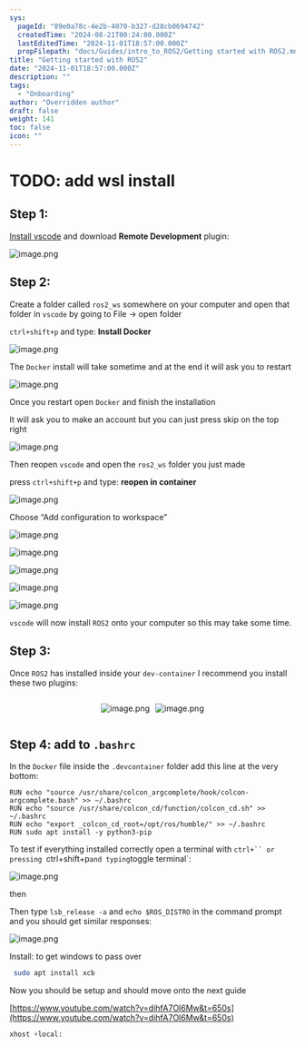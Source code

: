 ```yaml
---
sys:
  pageId: "89e0a78c-4e2b-4070-b327-d28cb0694742"
  createdTime: "2024-08-21T00:24:00.000Z"
  lastEditedTime: "2024-11-01T18:57:00.000Z"
  propFilepath: "docs/Guides/intro_to_ROS2/Getting started with ROS2.md"
title: "Getting started with ROS2"
date: "2024-11-01T18:57:00.000Z"
description: ""
tags:
  - "Onboarding"
author: "Overridden author"
draft: false
weight: 141
toc: false
icon: ""
---
```


# TODO: add wsl install

## Step 1:

[Install vscode](https://code.visualstudio.com/download) and download **Remote Development** plugin:

![image.png](https://prod-files-secure.s3.us-west-2.amazonaws.com/d518164a-d88e-44d1-a4ee-3adb3bd8bce0/efb52993-1881-4a40-b95e-6f020334f022/image.png?X-Amz-Algorithm=AWS4-HMAC-SHA256&X-Amz-Content-Sha256=UNSIGNED-PAYLOAD&X-Amz-Credential=ASIAZI2LB466QTLCK6DV%2F20250219%2Fus-west-2%2Fs3%2Faws4_request&X-Amz-Date=20250219T131530Z&X-Amz-Expires=3600&X-Amz-Security-Token=IQoJb3JpZ2luX2VjEHsaCXVzLXdlc3QtMiJHMEUCIFaCIvlUa45qRL%2FKk%2Ff3F7B%2BKyNQbwiLEKOWu3MrVDUlAiEAmjpU15H%2FFLihiXvvIiaunFtrRGd5l4RaJm2G6gdYk%2F4qiAQIpP%2F%2F%2F%2F%2F%2F%2F%2F%2F%2FARAAGgw2Mzc0MjMxODM4MDUiDKLm5tWU9pGE6tSYxCrcA0GjcgrFJmRZHb6%2FXTNEhVgXBs%2FZS54e6zGEaw6Iv1%2Fj%2BwllT0A7UZ4w9IOwje8vzKrs3B9QmOv8sjNoaPS4rTcMA6aXvqbVRLGPfecRCUYGbTerVm%2BJkKXq2O4FNK13stJVvs27jtdyPJ8ARxGy3se2IAdeYpC3eIjZVUDnPVshflCMvcio768FP1W56RCv2xGv6rqqXcghFioUiTnoxt4Us6TKnGcXvsbpNn%2FIfvP0x%2BGHxQX5lzl7bmcCFRvfcAj43uk6Pgp55IYt1st4UjKXJzb8GBVcNTjNPbZPQje2vZOs94HwcRpAEajQrfllDWpDh7OtlBoAEgM4Falky3NMCoZWW%2BYKv%2B6p8tfW8Ocwtc%2FTU1d%2BDemGJjF6puqqr%2Fi1FTwAh6yG4krwTE9H0HzXwDG0stglaBbOzkShX8uktT%2B8r251SK5mH4Uwb%2F0nOFtsEXvFskUn1ByS%2BPt6bLCjKPmCiN2NyfUgFMi1L2BI50TsWLti%2B7DDU8moZhkqvNrsJigFP%2F4t2U%2Fh%2Fo8dWOYQ%2BBxTGzTJNlvwAh1p2KGPwypODks%2FRfBwL%2FMRqHzL0FIApgbgeSYTvxhoAQoqyHiKnXnFnuNKsH4mS7ohv%2BXM2OF41HxMtKmTH62%2BMIj71r0GOqUBGgsN6xB3uULrx0dF83maoasFhLNGXTLK9%2BYwOSlz1Ok7Qq6vVmZzizv3NLTFeGI5FRtLVkRTmTCfc%2FpkZGhrudAy7VzQ%2FRzwbA6d6o7OG6LKUJSHWsIN%2BZ9QT3WI04GhDBNFVhC0ZiF2boc8KomMrVoUAPWKhi5FHl%2BLhzdA7vZj7VTAGTk2gPlnJEkC%2FI6feNIT1M%2BRWnSSrkyKInP2GU%2FmHREW&X-Amz-Signature=3d680184acc4ed414cac6082ec8530af5163d46f286157e6b94244fe3a3b9848&X-Amz-SignedHeaders=host&x-id=GetObject)

## Step 2:

Create a folder called `ros2_ws` somewhere on your computer and open that folder in `vscode` by going to File → open folder 

`ctrl+shift+p` and type: **Install Docker**

![image.png](https://prod-files-secure.s3.us-west-2.amazonaws.com/d518164a-d88e-44d1-a4ee-3adb3bd8bce0/2269dc0e-1cd5-47ff-bceb-c04ad9b2eab0/image.png?X-Amz-Algorithm=AWS4-HMAC-SHA256&X-Amz-Content-Sha256=UNSIGNED-PAYLOAD&X-Amz-Credential=ASIAZI2LB466QTLCK6DV%2F20250219%2Fus-west-2%2Fs3%2Faws4_request&X-Amz-Date=20250219T131530Z&X-Amz-Expires=3600&X-Amz-Security-Token=IQoJb3JpZ2luX2VjEHsaCXVzLXdlc3QtMiJHMEUCIFaCIvlUa45qRL%2FKk%2Ff3F7B%2BKyNQbwiLEKOWu3MrVDUlAiEAmjpU15H%2FFLihiXvvIiaunFtrRGd5l4RaJm2G6gdYk%2F4qiAQIpP%2F%2F%2F%2F%2F%2F%2F%2F%2F%2FARAAGgw2Mzc0MjMxODM4MDUiDKLm5tWU9pGE6tSYxCrcA0GjcgrFJmRZHb6%2FXTNEhVgXBs%2FZS54e6zGEaw6Iv1%2Fj%2BwllT0A7UZ4w9IOwje8vzKrs3B9QmOv8sjNoaPS4rTcMA6aXvqbVRLGPfecRCUYGbTerVm%2BJkKXq2O4FNK13stJVvs27jtdyPJ8ARxGy3se2IAdeYpC3eIjZVUDnPVshflCMvcio768FP1W56RCv2xGv6rqqXcghFioUiTnoxt4Us6TKnGcXvsbpNn%2FIfvP0x%2BGHxQX5lzl7bmcCFRvfcAj43uk6Pgp55IYt1st4UjKXJzb8GBVcNTjNPbZPQje2vZOs94HwcRpAEajQrfllDWpDh7OtlBoAEgM4Falky3NMCoZWW%2BYKv%2B6p8tfW8Ocwtc%2FTU1d%2BDemGJjF6puqqr%2Fi1FTwAh6yG4krwTE9H0HzXwDG0stglaBbOzkShX8uktT%2B8r251SK5mH4Uwb%2F0nOFtsEXvFskUn1ByS%2BPt6bLCjKPmCiN2NyfUgFMi1L2BI50TsWLti%2B7DDU8moZhkqvNrsJigFP%2F4t2U%2Fh%2Fo8dWOYQ%2BBxTGzTJNlvwAh1p2KGPwypODks%2FRfBwL%2FMRqHzL0FIApgbgeSYTvxhoAQoqyHiKnXnFnuNKsH4mS7ohv%2BXM2OF41HxMtKmTH62%2BMIj71r0GOqUBGgsN6xB3uULrx0dF83maoasFhLNGXTLK9%2BYwOSlz1Ok7Qq6vVmZzizv3NLTFeGI5FRtLVkRTmTCfc%2FpkZGhrudAy7VzQ%2FRzwbA6d6o7OG6LKUJSHWsIN%2BZ9QT3WI04GhDBNFVhC0ZiF2boc8KomMrVoUAPWKhi5FHl%2BLhzdA7vZj7VTAGTk2gPlnJEkC%2FI6feNIT1M%2BRWnSSrkyKInP2GU%2FmHREW&X-Amz-Signature=453b5b3230e9633eb9dcd06ead825fcb979277e76b17e0d0fcd9f9dc5dd916f0&X-Amz-SignedHeaders=host&x-id=GetObject)

The `Docker` install will take sometime and at the end it will ask you to restart

![image.png](https://prod-files-secure.s3.us-west-2.amazonaws.com/d518164a-d88e-44d1-a4ee-3adb3bd8bce0/ed233f78-be33-4b1f-b89c-9c346c0e961e/image.png?X-Amz-Algorithm=AWS4-HMAC-SHA256&X-Amz-Content-Sha256=UNSIGNED-PAYLOAD&X-Amz-Credential=ASIAZI2LB466QTLCK6DV%2F20250219%2Fus-west-2%2Fs3%2Faws4_request&X-Amz-Date=20250219T131530Z&X-Amz-Expires=3600&X-Amz-Security-Token=IQoJb3JpZ2luX2VjEHsaCXVzLXdlc3QtMiJHMEUCIFaCIvlUa45qRL%2FKk%2Ff3F7B%2BKyNQbwiLEKOWu3MrVDUlAiEAmjpU15H%2FFLihiXvvIiaunFtrRGd5l4RaJm2G6gdYk%2F4qiAQIpP%2F%2F%2F%2F%2F%2F%2F%2F%2F%2FARAAGgw2Mzc0MjMxODM4MDUiDKLm5tWU9pGE6tSYxCrcA0GjcgrFJmRZHb6%2FXTNEhVgXBs%2FZS54e6zGEaw6Iv1%2Fj%2BwllT0A7UZ4w9IOwje8vzKrs3B9QmOv8sjNoaPS4rTcMA6aXvqbVRLGPfecRCUYGbTerVm%2BJkKXq2O4FNK13stJVvs27jtdyPJ8ARxGy3se2IAdeYpC3eIjZVUDnPVshflCMvcio768FP1W56RCv2xGv6rqqXcghFioUiTnoxt4Us6TKnGcXvsbpNn%2FIfvP0x%2BGHxQX5lzl7bmcCFRvfcAj43uk6Pgp55IYt1st4UjKXJzb8GBVcNTjNPbZPQje2vZOs94HwcRpAEajQrfllDWpDh7OtlBoAEgM4Falky3NMCoZWW%2BYKv%2B6p8tfW8Ocwtc%2FTU1d%2BDemGJjF6puqqr%2Fi1FTwAh6yG4krwTE9H0HzXwDG0stglaBbOzkShX8uktT%2B8r251SK5mH4Uwb%2F0nOFtsEXvFskUn1ByS%2BPt6bLCjKPmCiN2NyfUgFMi1L2BI50TsWLti%2B7DDU8moZhkqvNrsJigFP%2F4t2U%2Fh%2Fo8dWOYQ%2BBxTGzTJNlvwAh1p2KGPwypODks%2FRfBwL%2FMRqHzL0FIApgbgeSYTvxhoAQoqyHiKnXnFnuNKsH4mS7ohv%2BXM2OF41HxMtKmTH62%2BMIj71r0GOqUBGgsN6xB3uULrx0dF83maoasFhLNGXTLK9%2BYwOSlz1Ok7Qq6vVmZzizv3NLTFeGI5FRtLVkRTmTCfc%2FpkZGhrudAy7VzQ%2FRzwbA6d6o7OG6LKUJSHWsIN%2BZ9QT3WI04GhDBNFVhC0ZiF2boc8KomMrVoUAPWKhi5FHl%2BLhzdA7vZj7VTAGTk2gPlnJEkC%2FI6feNIT1M%2BRWnSSrkyKInP2GU%2FmHREW&X-Amz-Signature=5300da7bf1a3ea537e05dee898307f397126899d1e259cb533e923a0faddb64d&X-Amz-SignedHeaders=host&x-id=GetObject)

Once you restart open `Docker` and finish the installation

It will ask you to make an account but you can just press skip on the top right

![image.png](https://prod-files-secure.s3.us-west-2.amazonaws.com/d518164a-d88e-44d1-a4ee-3adb3bd8bce0/21010ad9-1659-4fd9-9f59-9932a09b2a3d/image.png?X-Amz-Algorithm=AWS4-HMAC-SHA256&X-Amz-Content-Sha256=UNSIGNED-PAYLOAD&X-Amz-Credential=ASIAZI2LB466QTLCK6DV%2F20250219%2Fus-west-2%2Fs3%2Faws4_request&X-Amz-Date=20250219T131530Z&X-Amz-Expires=3600&X-Amz-Security-Token=IQoJb3JpZ2luX2VjEHsaCXVzLXdlc3QtMiJHMEUCIFaCIvlUa45qRL%2FKk%2Ff3F7B%2BKyNQbwiLEKOWu3MrVDUlAiEAmjpU15H%2FFLihiXvvIiaunFtrRGd5l4RaJm2G6gdYk%2F4qiAQIpP%2F%2F%2F%2F%2F%2F%2F%2F%2F%2FARAAGgw2Mzc0MjMxODM4MDUiDKLm5tWU9pGE6tSYxCrcA0GjcgrFJmRZHb6%2FXTNEhVgXBs%2FZS54e6zGEaw6Iv1%2Fj%2BwllT0A7UZ4w9IOwje8vzKrs3B9QmOv8sjNoaPS4rTcMA6aXvqbVRLGPfecRCUYGbTerVm%2BJkKXq2O4FNK13stJVvs27jtdyPJ8ARxGy3se2IAdeYpC3eIjZVUDnPVshflCMvcio768FP1W56RCv2xGv6rqqXcghFioUiTnoxt4Us6TKnGcXvsbpNn%2FIfvP0x%2BGHxQX5lzl7bmcCFRvfcAj43uk6Pgp55IYt1st4UjKXJzb8GBVcNTjNPbZPQje2vZOs94HwcRpAEajQrfllDWpDh7OtlBoAEgM4Falky3NMCoZWW%2BYKv%2B6p8tfW8Ocwtc%2FTU1d%2BDemGJjF6puqqr%2Fi1FTwAh6yG4krwTE9H0HzXwDG0stglaBbOzkShX8uktT%2B8r251SK5mH4Uwb%2F0nOFtsEXvFskUn1ByS%2BPt6bLCjKPmCiN2NyfUgFMi1L2BI50TsWLti%2B7DDU8moZhkqvNrsJigFP%2F4t2U%2Fh%2Fo8dWOYQ%2BBxTGzTJNlvwAh1p2KGPwypODks%2FRfBwL%2FMRqHzL0FIApgbgeSYTvxhoAQoqyHiKnXnFnuNKsH4mS7ohv%2BXM2OF41HxMtKmTH62%2BMIj71r0GOqUBGgsN6xB3uULrx0dF83maoasFhLNGXTLK9%2BYwOSlz1Ok7Qq6vVmZzizv3NLTFeGI5FRtLVkRTmTCfc%2FpkZGhrudAy7VzQ%2FRzwbA6d6o7OG6LKUJSHWsIN%2BZ9QT3WI04GhDBNFVhC0ZiF2boc8KomMrVoUAPWKhi5FHl%2BLhzdA7vZj7VTAGTk2gPlnJEkC%2FI6feNIT1M%2BRWnSSrkyKInP2GU%2FmHREW&X-Amz-Signature=843a505ee11d632421aa30c2487a14c021f7e034562278af4a56ba1459e86984&X-Amz-SignedHeaders=host&x-id=GetObject)

Then reopen `vscode` and open the `ros2_ws` folder you just made

press `ctrl+shift+p` and type: **reopen in container**

![image.png](https://prod-files-secure.s3.us-west-2.amazonaws.com/d518164a-d88e-44d1-a4ee-3adb3bd8bce0/4e93b8c2-41ad-488c-8095-c74205196118/image.png?X-Amz-Algorithm=AWS4-HMAC-SHA256&X-Amz-Content-Sha256=UNSIGNED-PAYLOAD&X-Amz-Credential=ASIAZI2LB466QTLCK6DV%2F20250219%2Fus-west-2%2Fs3%2Faws4_request&X-Amz-Date=20250219T131530Z&X-Amz-Expires=3600&X-Amz-Security-Token=IQoJb3JpZ2luX2VjEHsaCXVzLXdlc3QtMiJHMEUCIFaCIvlUa45qRL%2FKk%2Ff3F7B%2BKyNQbwiLEKOWu3MrVDUlAiEAmjpU15H%2FFLihiXvvIiaunFtrRGd5l4RaJm2G6gdYk%2F4qiAQIpP%2F%2F%2F%2F%2F%2F%2F%2F%2F%2FARAAGgw2Mzc0MjMxODM4MDUiDKLm5tWU9pGE6tSYxCrcA0GjcgrFJmRZHb6%2FXTNEhVgXBs%2FZS54e6zGEaw6Iv1%2Fj%2BwllT0A7UZ4w9IOwje8vzKrs3B9QmOv8sjNoaPS4rTcMA6aXvqbVRLGPfecRCUYGbTerVm%2BJkKXq2O4FNK13stJVvs27jtdyPJ8ARxGy3se2IAdeYpC3eIjZVUDnPVshflCMvcio768FP1W56RCv2xGv6rqqXcghFioUiTnoxt4Us6TKnGcXvsbpNn%2FIfvP0x%2BGHxQX5lzl7bmcCFRvfcAj43uk6Pgp55IYt1st4UjKXJzb8GBVcNTjNPbZPQje2vZOs94HwcRpAEajQrfllDWpDh7OtlBoAEgM4Falky3NMCoZWW%2BYKv%2B6p8tfW8Ocwtc%2FTU1d%2BDemGJjF6puqqr%2Fi1FTwAh6yG4krwTE9H0HzXwDG0stglaBbOzkShX8uktT%2B8r251SK5mH4Uwb%2F0nOFtsEXvFskUn1ByS%2BPt6bLCjKPmCiN2NyfUgFMi1L2BI50TsWLti%2B7DDU8moZhkqvNrsJigFP%2F4t2U%2Fh%2Fo8dWOYQ%2BBxTGzTJNlvwAh1p2KGPwypODks%2FRfBwL%2FMRqHzL0FIApgbgeSYTvxhoAQoqyHiKnXnFnuNKsH4mS7ohv%2BXM2OF41HxMtKmTH62%2BMIj71r0GOqUBGgsN6xB3uULrx0dF83maoasFhLNGXTLK9%2BYwOSlz1Ok7Qq6vVmZzizv3NLTFeGI5FRtLVkRTmTCfc%2FpkZGhrudAy7VzQ%2FRzwbA6d6o7OG6LKUJSHWsIN%2BZ9QT3WI04GhDBNFVhC0ZiF2boc8KomMrVoUAPWKhi5FHl%2BLhzdA7vZj7VTAGTk2gPlnJEkC%2FI6feNIT1M%2BRWnSSrkyKInP2GU%2FmHREW&X-Amz-Signature=6ebd6d0827a9d47b840941027dec586dd5994d4fedff513e653235094e721d61&X-Amz-SignedHeaders=host&x-id=GetObject)

Choose “Add configuration to workspace”

![image.png](https://prod-files-secure.s3.us-west-2.amazonaws.com/d518164a-d88e-44d1-a4ee-3adb3bd8bce0/9560b282-5060-4989-ba37-97e7b2c22476/image.png?X-Amz-Algorithm=AWS4-HMAC-SHA256&X-Amz-Content-Sha256=UNSIGNED-PAYLOAD&X-Amz-Credential=ASIAZI2LB466QTLCK6DV%2F20250219%2Fus-west-2%2Fs3%2Faws4_request&X-Amz-Date=20250219T131530Z&X-Amz-Expires=3600&X-Amz-Security-Token=IQoJb3JpZ2luX2VjEHsaCXVzLXdlc3QtMiJHMEUCIFaCIvlUa45qRL%2FKk%2Ff3F7B%2BKyNQbwiLEKOWu3MrVDUlAiEAmjpU15H%2FFLihiXvvIiaunFtrRGd5l4RaJm2G6gdYk%2F4qiAQIpP%2F%2F%2F%2F%2F%2F%2F%2F%2F%2FARAAGgw2Mzc0MjMxODM4MDUiDKLm5tWU9pGE6tSYxCrcA0GjcgrFJmRZHb6%2FXTNEhVgXBs%2FZS54e6zGEaw6Iv1%2Fj%2BwllT0A7UZ4w9IOwje8vzKrs3B9QmOv8sjNoaPS4rTcMA6aXvqbVRLGPfecRCUYGbTerVm%2BJkKXq2O4FNK13stJVvs27jtdyPJ8ARxGy3se2IAdeYpC3eIjZVUDnPVshflCMvcio768FP1W56RCv2xGv6rqqXcghFioUiTnoxt4Us6TKnGcXvsbpNn%2FIfvP0x%2BGHxQX5lzl7bmcCFRvfcAj43uk6Pgp55IYt1st4UjKXJzb8GBVcNTjNPbZPQje2vZOs94HwcRpAEajQrfllDWpDh7OtlBoAEgM4Falky3NMCoZWW%2BYKv%2B6p8tfW8Ocwtc%2FTU1d%2BDemGJjF6puqqr%2Fi1FTwAh6yG4krwTE9H0HzXwDG0stglaBbOzkShX8uktT%2B8r251SK5mH4Uwb%2F0nOFtsEXvFskUn1ByS%2BPt6bLCjKPmCiN2NyfUgFMi1L2BI50TsWLti%2B7DDU8moZhkqvNrsJigFP%2F4t2U%2Fh%2Fo8dWOYQ%2BBxTGzTJNlvwAh1p2KGPwypODks%2FRfBwL%2FMRqHzL0FIApgbgeSYTvxhoAQoqyHiKnXnFnuNKsH4mS7ohv%2BXM2OF41HxMtKmTH62%2BMIj71r0GOqUBGgsN6xB3uULrx0dF83maoasFhLNGXTLK9%2BYwOSlz1Ok7Qq6vVmZzizv3NLTFeGI5FRtLVkRTmTCfc%2FpkZGhrudAy7VzQ%2FRzwbA6d6o7OG6LKUJSHWsIN%2BZ9QT3WI04GhDBNFVhC0ZiF2boc8KomMrVoUAPWKhi5FHl%2BLhzdA7vZj7VTAGTk2gPlnJEkC%2FI6feNIT1M%2BRWnSSrkyKInP2GU%2FmHREW&X-Amz-Signature=db948e9ebd617fa8f04f6cd969c1a313fd85a78c6b0b5b62e4f164280fc67832&X-Amz-SignedHeaders=host&x-id=GetObject)

![image.png](https://prod-files-secure.s3.us-west-2.amazonaws.com/d518164a-d88e-44d1-a4ee-3adb3bd8bce0/2ee63f81-886b-48e8-a553-dc6e5eac99e4/image.png?X-Amz-Algorithm=AWS4-HMAC-SHA256&X-Amz-Content-Sha256=UNSIGNED-PAYLOAD&X-Amz-Credential=ASIAZI2LB466QTLCK6DV%2F20250219%2Fus-west-2%2Fs3%2Faws4_request&X-Amz-Date=20250219T131530Z&X-Amz-Expires=3600&X-Amz-Security-Token=IQoJb3JpZ2luX2VjEHsaCXVzLXdlc3QtMiJHMEUCIFaCIvlUa45qRL%2FKk%2Ff3F7B%2BKyNQbwiLEKOWu3MrVDUlAiEAmjpU15H%2FFLihiXvvIiaunFtrRGd5l4RaJm2G6gdYk%2F4qiAQIpP%2F%2F%2F%2F%2F%2F%2F%2F%2F%2FARAAGgw2Mzc0MjMxODM4MDUiDKLm5tWU9pGE6tSYxCrcA0GjcgrFJmRZHb6%2FXTNEhVgXBs%2FZS54e6zGEaw6Iv1%2Fj%2BwllT0A7UZ4w9IOwje8vzKrs3B9QmOv8sjNoaPS4rTcMA6aXvqbVRLGPfecRCUYGbTerVm%2BJkKXq2O4FNK13stJVvs27jtdyPJ8ARxGy3se2IAdeYpC3eIjZVUDnPVshflCMvcio768FP1W56RCv2xGv6rqqXcghFioUiTnoxt4Us6TKnGcXvsbpNn%2FIfvP0x%2BGHxQX5lzl7bmcCFRvfcAj43uk6Pgp55IYt1st4UjKXJzb8GBVcNTjNPbZPQje2vZOs94HwcRpAEajQrfllDWpDh7OtlBoAEgM4Falky3NMCoZWW%2BYKv%2B6p8tfW8Ocwtc%2FTU1d%2BDemGJjF6puqqr%2Fi1FTwAh6yG4krwTE9H0HzXwDG0stglaBbOzkShX8uktT%2B8r251SK5mH4Uwb%2F0nOFtsEXvFskUn1ByS%2BPt6bLCjKPmCiN2NyfUgFMi1L2BI50TsWLti%2B7DDU8moZhkqvNrsJigFP%2F4t2U%2Fh%2Fo8dWOYQ%2BBxTGzTJNlvwAh1p2KGPwypODks%2FRfBwL%2FMRqHzL0FIApgbgeSYTvxhoAQoqyHiKnXnFnuNKsH4mS7ohv%2BXM2OF41HxMtKmTH62%2BMIj71r0GOqUBGgsN6xB3uULrx0dF83maoasFhLNGXTLK9%2BYwOSlz1Ok7Qq6vVmZzizv3NLTFeGI5FRtLVkRTmTCfc%2FpkZGhrudAy7VzQ%2FRzwbA6d6o7OG6LKUJSHWsIN%2BZ9QT3WI04GhDBNFVhC0ZiF2boc8KomMrVoUAPWKhi5FHl%2BLhzdA7vZj7VTAGTk2gPlnJEkC%2FI6feNIT1M%2BRWnSSrkyKInP2GU%2FmHREW&X-Amz-Signature=ff9a88556f594e5315fc1fff000ed0e88c858d74b7d9f94e612b48efc344dca5&X-Amz-SignedHeaders=host&x-id=GetObject)

![image.png](https://prod-files-secure.s3.us-west-2.amazonaws.com/d518164a-d88e-44d1-a4ee-3adb3bd8bce0/ae1580b2-b048-407e-aed9-b584224a7a04/image.png?X-Amz-Algorithm=AWS4-HMAC-SHA256&X-Amz-Content-Sha256=UNSIGNED-PAYLOAD&X-Amz-Credential=ASIAZI2LB466QTLCK6DV%2F20250219%2Fus-west-2%2Fs3%2Faws4_request&X-Amz-Date=20250219T131530Z&X-Amz-Expires=3600&X-Amz-Security-Token=IQoJb3JpZ2luX2VjEHsaCXVzLXdlc3QtMiJHMEUCIFaCIvlUa45qRL%2FKk%2Ff3F7B%2BKyNQbwiLEKOWu3MrVDUlAiEAmjpU15H%2FFLihiXvvIiaunFtrRGd5l4RaJm2G6gdYk%2F4qiAQIpP%2F%2F%2F%2F%2F%2F%2F%2F%2F%2FARAAGgw2Mzc0MjMxODM4MDUiDKLm5tWU9pGE6tSYxCrcA0GjcgrFJmRZHb6%2FXTNEhVgXBs%2FZS54e6zGEaw6Iv1%2Fj%2BwllT0A7UZ4w9IOwje8vzKrs3B9QmOv8sjNoaPS4rTcMA6aXvqbVRLGPfecRCUYGbTerVm%2BJkKXq2O4FNK13stJVvs27jtdyPJ8ARxGy3se2IAdeYpC3eIjZVUDnPVshflCMvcio768FP1W56RCv2xGv6rqqXcghFioUiTnoxt4Us6TKnGcXvsbpNn%2FIfvP0x%2BGHxQX5lzl7bmcCFRvfcAj43uk6Pgp55IYt1st4UjKXJzb8GBVcNTjNPbZPQje2vZOs94HwcRpAEajQrfllDWpDh7OtlBoAEgM4Falky3NMCoZWW%2BYKv%2B6p8tfW8Ocwtc%2FTU1d%2BDemGJjF6puqqr%2Fi1FTwAh6yG4krwTE9H0HzXwDG0stglaBbOzkShX8uktT%2B8r251SK5mH4Uwb%2F0nOFtsEXvFskUn1ByS%2BPt6bLCjKPmCiN2NyfUgFMi1L2BI50TsWLti%2B7DDU8moZhkqvNrsJigFP%2F4t2U%2Fh%2Fo8dWOYQ%2BBxTGzTJNlvwAh1p2KGPwypODks%2FRfBwL%2FMRqHzL0FIApgbgeSYTvxhoAQoqyHiKnXnFnuNKsH4mS7ohv%2BXM2OF41HxMtKmTH62%2BMIj71r0GOqUBGgsN6xB3uULrx0dF83maoasFhLNGXTLK9%2BYwOSlz1Ok7Qq6vVmZzizv3NLTFeGI5FRtLVkRTmTCfc%2FpkZGhrudAy7VzQ%2FRzwbA6d6o7OG6LKUJSHWsIN%2BZ9QT3WI04GhDBNFVhC0ZiF2boc8KomMrVoUAPWKhi5FHl%2BLhzdA7vZj7VTAGTk2gPlnJEkC%2FI6feNIT1M%2BRWnSSrkyKInP2GU%2FmHREW&X-Amz-Signature=74e6c40c8fdb0ab14c0a594e1f5220dec21f1ab0cfb874c3b2eefa6586106b97&X-Amz-SignedHeaders=host&x-id=GetObject)

![image.png](https://prod-files-secure.s3.us-west-2.amazonaws.com/d518164a-d88e-44d1-a4ee-3adb3bd8bce0/53255b28-f75e-430f-b9e3-c0ac8577e42b/image.png?X-Amz-Algorithm=AWS4-HMAC-SHA256&X-Amz-Content-Sha256=UNSIGNED-PAYLOAD&X-Amz-Credential=ASIAZI2LB466QTLCK6DV%2F20250219%2Fus-west-2%2Fs3%2Faws4_request&X-Amz-Date=20250219T131529Z&X-Amz-Expires=3600&X-Amz-Security-Token=IQoJb3JpZ2luX2VjEHsaCXVzLXdlc3QtMiJHMEUCIFaCIvlUa45qRL%2FKk%2Ff3F7B%2BKyNQbwiLEKOWu3MrVDUlAiEAmjpU15H%2FFLihiXvvIiaunFtrRGd5l4RaJm2G6gdYk%2F4qiAQIpP%2F%2F%2F%2F%2F%2F%2F%2F%2F%2FARAAGgw2Mzc0MjMxODM4MDUiDKLm5tWU9pGE6tSYxCrcA0GjcgrFJmRZHb6%2FXTNEhVgXBs%2FZS54e6zGEaw6Iv1%2Fj%2BwllT0A7UZ4w9IOwje8vzKrs3B9QmOv8sjNoaPS4rTcMA6aXvqbVRLGPfecRCUYGbTerVm%2BJkKXq2O4FNK13stJVvs27jtdyPJ8ARxGy3se2IAdeYpC3eIjZVUDnPVshflCMvcio768FP1W56RCv2xGv6rqqXcghFioUiTnoxt4Us6TKnGcXvsbpNn%2FIfvP0x%2BGHxQX5lzl7bmcCFRvfcAj43uk6Pgp55IYt1st4UjKXJzb8GBVcNTjNPbZPQje2vZOs94HwcRpAEajQrfllDWpDh7OtlBoAEgM4Falky3NMCoZWW%2BYKv%2B6p8tfW8Ocwtc%2FTU1d%2BDemGJjF6puqqr%2Fi1FTwAh6yG4krwTE9H0HzXwDG0stglaBbOzkShX8uktT%2B8r251SK5mH4Uwb%2F0nOFtsEXvFskUn1ByS%2BPt6bLCjKPmCiN2NyfUgFMi1L2BI50TsWLti%2B7DDU8moZhkqvNrsJigFP%2F4t2U%2Fh%2Fo8dWOYQ%2BBxTGzTJNlvwAh1p2KGPwypODks%2FRfBwL%2FMRqHzL0FIApgbgeSYTvxhoAQoqyHiKnXnFnuNKsH4mS7ohv%2BXM2OF41HxMtKmTH62%2BMIj71r0GOqUBGgsN6xB3uULrx0dF83maoasFhLNGXTLK9%2BYwOSlz1Ok7Qq6vVmZzizv3NLTFeGI5FRtLVkRTmTCfc%2FpkZGhrudAy7VzQ%2FRzwbA6d6o7OG6LKUJSHWsIN%2BZ9QT3WI04GhDBNFVhC0ZiF2boc8KomMrVoUAPWKhi5FHl%2BLhzdA7vZj7VTAGTk2gPlnJEkC%2FI6feNIT1M%2BRWnSSrkyKInP2GU%2FmHREW&X-Amz-Signature=6d7f2a3d8c9fa5f4f9196f0b81bfb3df1792aee9b13c9e70c851f7a2f03d6e50&X-Amz-SignedHeaders=host&x-id=GetObject)

![image.png](https://prod-files-secure.s3.us-west-2.amazonaws.com/d518164a-d88e-44d1-a4ee-3adb3bd8bce0/7c562767-5af9-4ffb-97d1-327bcdf4ee00/image.png?X-Amz-Algorithm=AWS4-HMAC-SHA256&X-Amz-Content-Sha256=UNSIGNED-PAYLOAD&X-Amz-Credential=ASIAZI2LB466QTLCK6DV%2F20250219%2Fus-west-2%2Fs3%2Faws4_request&X-Amz-Date=20250219T131529Z&X-Amz-Expires=3600&X-Amz-Security-Token=IQoJb3JpZ2luX2VjEHsaCXVzLXdlc3QtMiJHMEUCIFaCIvlUa45qRL%2FKk%2Ff3F7B%2BKyNQbwiLEKOWu3MrVDUlAiEAmjpU15H%2FFLihiXvvIiaunFtrRGd5l4RaJm2G6gdYk%2F4qiAQIpP%2F%2F%2F%2F%2F%2F%2F%2F%2F%2FARAAGgw2Mzc0MjMxODM4MDUiDKLm5tWU9pGE6tSYxCrcA0GjcgrFJmRZHb6%2FXTNEhVgXBs%2FZS54e6zGEaw6Iv1%2Fj%2BwllT0A7UZ4w9IOwje8vzKrs3B9QmOv8sjNoaPS4rTcMA6aXvqbVRLGPfecRCUYGbTerVm%2BJkKXq2O4FNK13stJVvs27jtdyPJ8ARxGy3se2IAdeYpC3eIjZVUDnPVshflCMvcio768FP1W56RCv2xGv6rqqXcghFioUiTnoxt4Us6TKnGcXvsbpNn%2FIfvP0x%2BGHxQX5lzl7bmcCFRvfcAj43uk6Pgp55IYt1st4UjKXJzb8GBVcNTjNPbZPQje2vZOs94HwcRpAEajQrfllDWpDh7OtlBoAEgM4Falky3NMCoZWW%2BYKv%2B6p8tfW8Ocwtc%2FTU1d%2BDemGJjF6puqqr%2Fi1FTwAh6yG4krwTE9H0HzXwDG0stglaBbOzkShX8uktT%2B8r251SK5mH4Uwb%2F0nOFtsEXvFskUn1ByS%2BPt6bLCjKPmCiN2NyfUgFMi1L2BI50TsWLti%2B7DDU8moZhkqvNrsJigFP%2F4t2U%2Fh%2Fo8dWOYQ%2BBxTGzTJNlvwAh1p2KGPwypODks%2FRfBwL%2FMRqHzL0FIApgbgeSYTvxhoAQoqyHiKnXnFnuNKsH4mS7ohv%2BXM2OF41HxMtKmTH62%2BMIj71r0GOqUBGgsN6xB3uULrx0dF83maoasFhLNGXTLK9%2BYwOSlz1Ok7Qq6vVmZzizv3NLTFeGI5FRtLVkRTmTCfc%2FpkZGhrudAy7VzQ%2FRzwbA6d6o7OG6LKUJSHWsIN%2BZ9QT3WI04GhDBNFVhC0ZiF2boc8KomMrVoUAPWKhi5FHl%2BLhzdA7vZj7VTAGTk2gPlnJEkC%2FI6feNIT1M%2BRWnSSrkyKInP2GU%2FmHREW&X-Amz-Signature=ca5f1601c8da75f1ad7216e613cba1a60e69275152a8300c416fcb390b1e5461&X-Amz-SignedHeaders=host&x-id=GetObject)

`vscode` will now install `ROS2` onto your computer so this may take some time.

## Step 3:

Once `ROS2` has installed inside your `dev-container` I recommend you install these two plugins:

<div style="display: flex;flex-direction: row; column-gap:10px; max-width: 630px;justify-content: center;">
<div>

![image.png](https://prod-files-secure.s3.us-west-2.amazonaws.com/d518164a-d88e-44d1-a4ee-3adb3bd8bce0/3fc3d550-5a54-4ba1-ba6b-faa01cdb7369/image.png?X-Amz-Algorithm=AWS4-HMAC-SHA256&X-Amz-Content-Sha256=UNSIGNED-PAYLOAD&X-Amz-Credential=ASIAZI2LB466XN27II5O%2F20250219%2Fus-west-2%2Fs3%2Faws4_request&X-Amz-Date=20250219T131533Z&X-Amz-Expires=3600&X-Amz-Security-Token=IQoJb3JpZ2luX2VjEHsaCXVzLXdlc3QtMiJIMEYCIQCzSkOY0yXEJJQcu2bNzdkgakdZXW49lLYM8ufBJHITBAIhAKrSD%2FNJiVYb%2BAquPd4wO0sNkfDL8VQ42bGf%2FfJj0HKLKogECKT%2F%2F%2F%2F%2F%2F%2F%2F%2F%2FwEQABoMNjM3NDIzMTgzODA1Igzd5Rco49M3Utd%2F120q3AMPZ%2B5LYbXiMDWPU524OHO6yRtrkx2A%2FRp4n%2FWkHWL3DNnF1mwVI5X09%2BxJ%2FGPwk3I6TSSj0JNFaBCS7tCxKIa9ZLC7eT7Ow856ZlzRUiv1B9JaIyFzqCq8Me1t2LGmrsuL9PZ4r%2B4gnC3O5YwoZi26VR1iWtCLRUppbS5GJkyfueqJIJuPl%2FL4LtWhNe8gt%2BQS1rv1Z3MtOuQlJyxQCi2ibVs3SAuE6uCcEkmeF9pR6Z6t97Vso8ghV%2FInR3giHN7FqN%2BWfjqT07mKo1uqVybIZPAjHBMkpeQifQKC2rQhyPgBp8TC9qz2yZfNjJLibWgDTV%2B2BeENqFKrQDCYNBvsOFkUbWNl48W2ammyklaUG6g%2BWbb9Zfpy9hwiKEPuxrOcSjlATa4B8GFbr2hbhlHjyY7uOabGuvEI70v%2F5HuAG6rQCAUzT1iKM6D3aoSkGit4m8cZUjCaXUeJb%2FgpRmOz4iWMvDW3HkOtM1uKRM5zh9qwxMM7zZTXxn5FTB8Ozk9efWq7P7uEicT6PHBTk4Srm8XSqvKpP6WAecHzRbgGTYOtlFcxetLskVAM9RGBWUmpcaLNco8uyZ0NqiFRE6jC6tsBYP8wz8hsjsVaprSLaS0p3QAwK1kJr8ENWzDz%2Bta9BjqkAc4%2BaCXD4fnpF16py7Mp97iUBFZAsMYo4rEwbJ7yIUhWtL%2FITGChb13jVCDWF1stjBB0PhS%2Bx1AhNDVjDWEd7qAdMqSXPClEtiDAXVIxz8G%2FD6PkIhRpBcfUerqCPDjXBmvk99iLKkQ8hb0Z5s2hd91T0OUIOeiePpf9GMPhmF1i%2F9hm85XwtVWvRNs2xASuPYHtmmOWkAb0PAEFv8aCZ%2BKTv%2BD%2F&X-Amz-Signature=1d409d6b36312b9de9286a132e227d811eb09566aac071c7876320c20d9dd7d4&X-Amz-SignedHeaders=host&x-id=GetObject)

</div>
<div>

![image.png](https://prod-files-secure.s3.us-west-2.amazonaws.com/d518164a-d88e-44d1-a4ee-3adb3bd8bce0/d994cc66-13c2-4093-a5a3-f84cf4601a82/image.png?X-Amz-Algorithm=AWS4-HMAC-SHA256&X-Amz-Content-Sha256=UNSIGNED-PAYLOAD&X-Amz-Credential=ASIAZI2LB46657QJDDAD%2F20250219%2Fus-west-2%2Fs3%2Faws4_request&X-Amz-Date=20250219T131534Z&X-Amz-Expires=3600&X-Amz-Security-Token=IQoJb3JpZ2luX2VjEHsaCXVzLXdlc3QtMiJHMEUCICxLP1ar3ZZRfl4D0AhdhGwZlN6lVyUlyvAQuP7znyCQAiEAkERU0duRsZNOZSSvloTA2R%2FzjhZ%2BYv63voRnTvWi7fQqiAQIpP%2F%2F%2F%2F%2F%2F%2F%2F%2F%2FARAAGgw2Mzc0MjMxODM4MDUiDP0mine5wCPshFSMJSrcA4PVqmqSvcOX3ICQv2mopdZ7HTWNi%2FV1V20EM5yCVvD8cwP9Id%2BAGmDHd7s6s5vKUKITdt%2BiVeZA4EIWZsw%2Fw4TpYperhC7pHYXZYAuaZBUvzJ%2BVE8YWLPW5rqUD78VBQu6kjUxrmHIlYTIkxqRAGOa4EIojBNIMhFtcWOtQMONzKFL%2BAITIBIeS9jHofe%2B7pD49%2BNLCNLciBHLLIP%2BQiPLHQtV8VYANfjn0LQAxTPkB6Vgjb3m54gSf3S69Jgx4VVu8bRtZemVA4FrLna53DbQsjNNVn1yS4vhc%2FGDMxxqPqSIYFvXQ%2BkEXzKJhnLf4iyO7YwNnYFWccQjnnO4HmvFP%2Bgd0Lcbf3Qy1ucIE4VHYIPzg0ho14pSYLL%2FOLQN%2BnfDPkWsMOMsan%2Fr%2FgscMEy4viaAIRGGAHSvLlogQNYgOG8puakswtDKh%2Bb8u7INiKWjgdzu%2FCU%2FQFxFJqMeGtX%2FNLijprJ0SKBp%2BQgR%2B4pLwOmsNYEB0P5NzvRELJASCSHRHe2IX0q%2FgvH%2BfWnFmra8OlCaTKq2LT0HIaO0%2Bs65EeWZUoAII3sCXnkIILN0FWNm3l%2F3jdMf8sQnjeCpX5xEZuJukphIDw6jBGa9EJ%2FuZuQb6vKr3M3MueCB0MPT61r0GOqUBzZPTOe%2FKtuVqXn0RykHqPj%2BdX86dF0bEpYP%2BZ9mkQLVFs0ATNyIqCUyLVAoot6YS7Hyj3eePnDq9HeXPYIq53mfCLh7eAzZjqZzse%2BKm49P5UAsyQqVgQpFK2Ro4R%2FLAYDtbgW3gSIKvGiC1KgjOLIp5Ex1i151oVua4DLzrjKDmRQK%2FxeCldTM7DAKvx0dqjzBE5kZa6Hvo%2FFbq9s3BAh7XeLTC&X-Amz-Signature=c02f5ecdd0e46a4422222c9815a0929d4d4779bffd37ad962a8cba6a524573dc&X-Amz-SignedHeaders=host&x-id=GetObject)

</div>
</div>

## Step 4: add to `.bashrc`

In the `Docker` file inside the `.devcontainer` folder add this line at the very bottom: 

```docker
RUN echo "source /usr/share/colcon_argcomplete/hook/colcon-argcomplete.bash" >> ~/.bashrc
RUN echo "source /usr/share/colcon_cd/function/colcon_cd.sh" >> ~/.bashrc
RUN echo "export _colcon_cd_root=/opt/ros/humble/" >> ~/.bashrc
RUN sudo apt install -y python3-pip 
```

To test if everything installed correctly open a terminal with `ctrl+`` or pressing `ctrl+shift+p` and typing `toggle terminal`:

![image.png](https://prod-files-secure.s3.us-west-2.amazonaws.com/d518164a-d88e-44d1-a4ee-3adb3bd8bce0/6a4943d8-b04e-4c02-9a58-775f3384d1a5/image.png?X-Amz-Algorithm=AWS4-HMAC-SHA256&X-Amz-Content-Sha256=UNSIGNED-PAYLOAD&X-Amz-Credential=ASIAZI2LB466QTLCK6DV%2F20250219%2Fus-west-2%2Fs3%2Faws4_request&X-Amz-Date=20250219T131530Z&X-Amz-Expires=3600&X-Amz-Security-Token=IQoJb3JpZ2luX2VjEHsaCXVzLXdlc3QtMiJHMEUCIFaCIvlUa45qRL%2FKk%2Ff3F7B%2BKyNQbwiLEKOWu3MrVDUlAiEAmjpU15H%2FFLihiXvvIiaunFtrRGd5l4RaJm2G6gdYk%2F4qiAQIpP%2F%2F%2F%2F%2F%2F%2F%2F%2F%2FARAAGgw2Mzc0MjMxODM4MDUiDKLm5tWU9pGE6tSYxCrcA0GjcgrFJmRZHb6%2FXTNEhVgXBs%2FZS54e6zGEaw6Iv1%2Fj%2BwllT0A7UZ4w9IOwje8vzKrs3B9QmOv8sjNoaPS4rTcMA6aXvqbVRLGPfecRCUYGbTerVm%2BJkKXq2O4FNK13stJVvs27jtdyPJ8ARxGy3se2IAdeYpC3eIjZVUDnPVshflCMvcio768FP1W56RCv2xGv6rqqXcghFioUiTnoxt4Us6TKnGcXvsbpNn%2FIfvP0x%2BGHxQX5lzl7bmcCFRvfcAj43uk6Pgp55IYt1st4UjKXJzb8GBVcNTjNPbZPQje2vZOs94HwcRpAEajQrfllDWpDh7OtlBoAEgM4Falky3NMCoZWW%2BYKv%2B6p8tfW8Ocwtc%2FTU1d%2BDemGJjF6puqqr%2Fi1FTwAh6yG4krwTE9H0HzXwDG0stglaBbOzkShX8uktT%2B8r251SK5mH4Uwb%2F0nOFtsEXvFskUn1ByS%2BPt6bLCjKPmCiN2NyfUgFMi1L2BI50TsWLti%2B7DDU8moZhkqvNrsJigFP%2F4t2U%2Fh%2Fo8dWOYQ%2BBxTGzTJNlvwAh1p2KGPwypODks%2FRfBwL%2FMRqHzL0FIApgbgeSYTvxhoAQoqyHiKnXnFnuNKsH4mS7ohv%2BXM2OF41HxMtKmTH62%2BMIj71r0GOqUBGgsN6xB3uULrx0dF83maoasFhLNGXTLK9%2BYwOSlz1Ok7Qq6vVmZzizv3NLTFeGI5FRtLVkRTmTCfc%2FpkZGhrudAy7VzQ%2FRzwbA6d6o7OG6LKUJSHWsIN%2BZ9QT3WI04GhDBNFVhC0ZiF2boc8KomMrVoUAPWKhi5FHl%2BLhzdA7vZj7VTAGTk2gPlnJEkC%2FI6feNIT1M%2BRWnSSrkyKInP2GU%2FmHREW&X-Amz-Signature=68366904d4444e8d0af58bf5dab7fba7cc5ac6ec4c77aef7babd28df24a960a8&X-Amz-SignedHeaders=host&x-id=GetObject)

then 

Then type `lsb_release -a` and `echo $ROS_DISTRO` in the command prompt and you should get similar responses:

![image.png](https://prod-files-secure.s3.us-west-2.amazonaws.com/d518164a-d88e-44d1-a4ee-3adb3bd8bce0/3e635dec-a805-4e85-8b9e-d000e5b71a4e/image.png?X-Amz-Algorithm=AWS4-HMAC-SHA256&X-Amz-Content-Sha256=UNSIGNED-PAYLOAD&X-Amz-Credential=ASIAZI2LB466QTLCK6DV%2F20250219%2Fus-west-2%2Fs3%2Faws4_request&X-Amz-Date=20250219T131529Z&X-Amz-Expires=3600&X-Amz-Security-Token=IQoJb3JpZ2luX2VjEHsaCXVzLXdlc3QtMiJHMEUCIFaCIvlUa45qRL%2FKk%2Ff3F7B%2BKyNQbwiLEKOWu3MrVDUlAiEAmjpU15H%2FFLihiXvvIiaunFtrRGd5l4RaJm2G6gdYk%2F4qiAQIpP%2F%2F%2F%2F%2F%2F%2F%2F%2F%2FARAAGgw2Mzc0MjMxODM4MDUiDKLm5tWU9pGE6tSYxCrcA0GjcgrFJmRZHb6%2FXTNEhVgXBs%2FZS54e6zGEaw6Iv1%2Fj%2BwllT0A7UZ4w9IOwje8vzKrs3B9QmOv8sjNoaPS4rTcMA6aXvqbVRLGPfecRCUYGbTerVm%2BJkKXq2O4FNK13stJVvs27jtdyPJ8ARxGy3se2IAdeYpC3eIjZVUDnPVshflCMvcio768FP1W56RCv2xGv6rqqXcghFioUiTnoxt4Us6TKnGcXvsbpNn%2FIfvP0x%2BGHxQX5lzl7bmcCFRvfcAj43uk6Pgp55IYt1st4UjKXJzb8GBVcNTjNPbZPQje2vZOs94HwcRpAEajQrfllDWpDh7OtlBoAEgM4Falky3NMCoZWW%2BYKv%2B6p8tfW8Ocwtc%2FTU1d%2BDemGJjF6puqqr%2Fi1FTwAh6yG4krwTE9H0HzXwDG0stglaBbOzkShX8uktT%2B8r251SK5mH4Uwb%2F0nOFtsEXvFskUn1ByS%2BPt6bLCjKPmCiN2NyfUgFMi1L2BI50TsWLti%2B7DDU8moZhkqvNrsJigFP%2F4t2U%2Fh%2Fo8dWOYQ%2BBxTGzTJNlvwAh1p2KGPwypODks%2FRfBwL%2FMRqHzL0FIApgbgeSYTvxhoAQoqyHiKnXnFnuNKsH4mS7ohv%2BXM2OF41HxMtKmTH62%2BMIj71r0GOqUBGgsN6xB3uULrx0dF83maoasFhLNGXTLK9%2BYwOSlz1Ok7Qq6vVmZzizv3NLTFeGI5FRtLVkRTmTCfc%2FpkZGhrudAy7VzQ%2FRzwbA6d6o7OG6LKUJSHWsIN%2BZ9QT3WI04GhDBNFVhC0ZiF2boc8KomMrVoUAPWKhi5FHl%2BLhzdA7vZj7VTAGTk2gPlnJEkC%2FI6feNIT1M%2BRWnSSrkyKInP2GU%2FmHREW&X-Amz-Signature=74598cab74b96235c30d5b76309a019f6e35185aac3833371d1cf550b54e57d5&X-Amz-SignedHeaders=host&x-id=GetObject)

Install:  to get windows to pass over

```bash
 sudo apt install xcb
```

Now you should be setup and should move onto the next guide 

[https://www.youtube.com/watch?v=dihfA7Ol6Mw&t=650s](https://www.youtube.com/watch?v=dihfA7Ol6Mw&t=650s)

```python
xhost +local:
```
